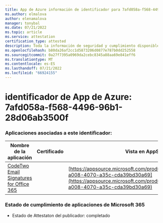 ```yaml
---
title: App de Azure información de identificador para 7afd058a-f568-4496-96b1-28d06ab3500f
ms.author: elmalova
author: elenamalova
manager: tonybal
ms.date: 07/21/2022
ms.topic: article
ms.service: attestation
certification_type: attested
description: Toda la información de seguridad y cumplimiento disponible para 7afd058a-f568-4496-96b1-28d06ab3500f.
ms.openlocfilehash: b80da26af2cc1d5873206d0877e787b0dd252558
ms.sourcegitcommit: 0a27f7395a0969da2cebc8345a88aa69e841eff6
ms.translationtype: MT
ms.contentlocale: es-ES
ms.lasthandoff: 07/21/2022
ms.locfileid: "66924155"
---
```

# <a name="azure-app-id-7afd058a-f568-4496-96b1-28d06ab3500f"></a>identificador de App de Azure: 7afd058a-f568-4496-96b1-28d06ab3500f


### <a name="apps-associated-with-this-id"></a>Aplicaciones asociadas a este identificador:
| **Nombre de la aplicación** | **Certificado** | **Vista en AppSource** |
|--------------|---------------|-----------------------|
| [CodeTwo Email Signatures for Office 365](../forward/codetwo.3d2daeb9-a008-4070-a35c-cda39bd30a69.md) |  | [https://appsource.microsoft.com/product/office/codetwo.3d2daeb9-a008-4070-a35c-cda39bd30a69](https://appsource.microsoft.com/product/office/codetwo.3d2daeb9-a008-4070-a35c-cda39bd30a69) |

### <a name="microsoft-365-app-compliance-status"></a>Estado de cumplimiento de aplicaciones de Microsoft 365
- Estado de Attestaton del publicador: completado
